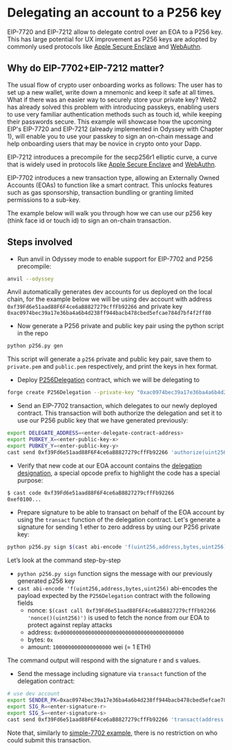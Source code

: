 # Delegating an account to a P256 key

EIP-7720 and EIP-7212 allow to delegate control over an EOA to a P256 key. This has large potential for UX improvement as P256 keys are adopted by commonly used protocols like [Apple Secure Enclave](https://support.apple.com/en-au/guide/security/sec59b0b31ff/web) and [WebAuthn](https://webauthn.io). 

## Why do EIP-7702+EIP-7212 matter?
The usual flow of crypto user onboarding works as follows: The user has to set up a new wallet, write down a mnemonic and keep it safe at all times. What if there was an easier way to securely store your private key? Web2 has already solved this problem with introducing passkeys, enabling users to use very familiar authentication methods such as touch id, while keeping their passwords secure. This example will showcase how the upcoming EIP's EIP-7720 and EIP-7212 (already implemented in Odyssey with Chapter 1), will enable you to use your passkey to sign an on-chain message and help onboarding users that may be novice in crypto onto your Dapp.

EIP-7212 introduces a precompile for the secp256r1 elliptic curve, a curve that is widely used in protocols like [Apple Secure Enclave](https://support.apple.com/en-au/guide/security/sec59b0b31ff/web) and [WebAuthn](https://webauthn.io). 

EIP-7702 introduces a new transaction type, allowing an Externally Owned Accounts (EOAs) to function like a smart contract. This unlocks features such as gas sponsorship, transaction bundling or granting limited permissions to a sub-key.

The example below will walk you through how we can use our p256 key (think face id or touch id) to sign an on-chain transaction.

## Steps involved

- Run anvil in Odyssey mode to enable support for EIP-7702 and P256 precompile:

```bash
anvil --odyssey
```

Anvil automatically generates dev accounts for us deployed on the local chain, for the example below we will be using dev account with address `0xf39Fd6e51aad88F6F4ce6aB8827279cffFb92266` and private key `0xac0974bec39a17e36ba4a6b4d238ff944bacb478cbed5efcae784d7bf4f2ff80` 

- Now generate a P256 private and public key pair using the python script in the repo

```bash
python p256.py gen
```

This script will generate a `p256` private and public key pair, save them to `private.pem` and `public.pem` respectively, and print the keys in hex format.

- Deploy [P256Delegation](src/P256Delegation.sol) contract, which we will be delegating to

```bash
forge create P256Delegation --private-key "0xac0974bec39a17e36ba4a6b4d238ff944bacb478cbed5efcae784d7bf4f2ff80"
```

- Send an EIP-7702 transaction, which delegates to our newly deployed contract. This transaction will both authorize the delegation and set it to use our P256 public key that we have generated previously:

```bash
export DELEGATE_ADDRESS=<enter-delegate-contract-address>
export PUBKEY_X=<enter-public-key-x>
export PUBKEY_Y=<enter-public-key-y>
cast send 0xf39Fd6e51aad88F6F4ce6aB8827279cffFb92266 'authorize(uint256,uint256)' $PUBKEY_X $PUBKEY_Y --auth $DELEGATE_ADDRESS --private-key 0xac0974bec39a17e36ba4a6b4d238ff944bacb478cbed5efcae784d7bf4f2ff80
```

- Verify that new code at our EOA account contains the [delegation designation](https://github.com/ethereum/EIPs/blob/master/EIPS/eip-7702.md#delegation-designation), a special opcode prefix to highlight the code has a special purpose:

```bash
$ cast code 0xf39Fd6e51aad88F6F4ce6aB8827279cffFb92266
0xef0100...
```

- Prepare signature to be able to transact on behalf of the EOA account by using the `transact` function of the delegation contract. Let's generate a signature for sending 1 ether to zero address by using our P256 private key:

```bash
python p256.py sign $(cast abi-encode 'f(uint256,address,bytes,uint256)' $(cast call 0xf39Fd6e51aad88F6F4ce6aB8827279cffFb92266 'nonce()(uint256)') '0x0000000000000000000000000000000000000000' '0x' '1000000000000000000')
```

Let’s look at the command step-by-step 

- `python p256.py sign` function signs the message with our previously generated p256 key
- `cast abi-encode 'f(uint256,address,bytes,uint256)` abi-encodes the payload expected by the `P256Delegation` contract with the following fields
    - nonce: `$(cast call 0xf39Fd6e51aad88F6F4ce6aB8827279cffFb92266 'nonce()(uint256)')` is used to fetch the nonce from our EOA to protect against replay attacks
    - address: `0x0000000000000000000000000000000000000000`
    - bytes: `0x`
    - amount: `1000000000000000000` wei (= 1 ETH)

The command output will respond with the signature r and s values. 

- Send the message including signature via `transact` function of the delegation contract:

```bash
# use dev account
export SENDER_PK=0xac0974bec39a17e36ba4a6b4d238ff944bacb478cbed5efcae784d7bf4f2ff80
export SIG_R=<enter-signature-r>
export SIG_S=<enter-signature-s>
cast send 0xf39Fd6e51aad88F6F4ce6aB8827279cffFb92266 'transact(address to,bytes data,uint256 value,bytes32 r,bytes32 s)' '0x0000000000000000000000000000000000000000' '0x' '1000000000000000000' $SIG_R $SIG_S --private-key $SENDER_PK
```

Note that, similarly to [simple-7702 example](../simple-7702), there is no restriction on who could submit this transaction.